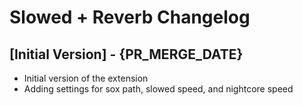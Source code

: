 # Slowed + Reverb Changelog

## [Initial Version] - {PR_MERGE_DATE}

- Initial version of the extension
- Adding settings for sox path, slowed speed, and nightcore speed
